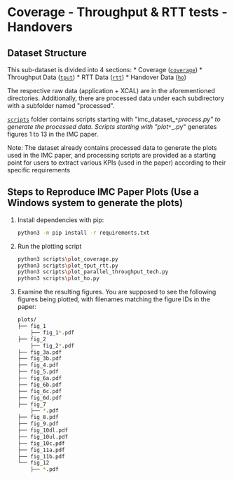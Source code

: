 # Coverage - Throughput & RTT tests - Handovers

## Dataset Structure

This sub-dataset is divided into 4 sections:
    * Coverage ([`coverage`](./coverage))
    * Throughput Data ([`tput`](./tput))
    * RTT Data ([`rtt`](./rtt))
    * Handover Data ([`ho`](./ho))

The respective raw data (application + XCAL) are in the aforementioned directories. Additionally, there are processed data under each subdirectory with a subfolder named "processed".

[`scripts`](./scripts) folder contains scripts starting with "imc_dataset_`*`_process.py" to generate the processed data. Scripts starting with "plot_`*`_.py" generates figures 1 to 13 in the IMC paper.  

Note: The dataset already contains processed data to generate the plots used in the IMC paper, and processing scripts are provided as a starting point for users to extract various KPIs (used in the paper) according to their specific requirements

## Steps to Reproduce IMC Paper Plots (Use a Windows system to generate the plots)

1. Install dependencies with pip:
    ```bash
    python3 -m pip install -r requirements.txt
    ```

2. Run the plotting script

    ```bash
    python3 scripts\plot_coverage.py
    python3 scripts\plot_tput_rtt.py
    python3 scripts\plot_parallel_throughput_tech.py
    python3 scripts\plot_ho.py
    ```

3. Examine the resulting figures. You are supposed to see the following figures
   being plotted, with filenames matching the figure IDs in the paper:

    ```bash
    plots/
    ├── fig_1
        ├── fig_1*.pdf
    ├── fig_2
        ├── fig_2*.pdf
    ├── fig_3a.pdf
    ├── fig_3b.pdf
    ├── fig_4.pdf
    ├── fig_5.pdf
    ├── fig_6a.pdf
    ├── fig_6b.pdf
    ├── fig_6c.pdf
    ├── fig_6d.pdf
    ├── fig_7
        ├── *.pdf
    ├── fig_8.pdf
    ├── fig_9.pdf
    ├── fig_10dl.pdf
    ├── fig_10ul.pdf
    ├── fig_10c.pdf
    ├── fig_11a.pdf
    ├── fig_11b.pdf
    └── fig_12
        ├── *.pdf
    ```

  
